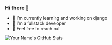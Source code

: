 ### Hi there 👋



- 🔭 I’m currently learning and  working on django
- 🤔 I’m a fullstack developer
- 💬 Feel free to reach out


![Your Name's GitHub Stats](https://github-readme-stats.vercel.app/api?kibeert=your-username&show_icons=true&theme=radical)
